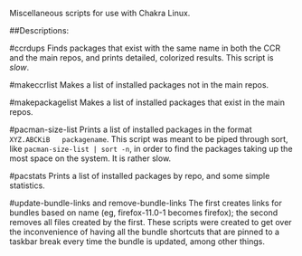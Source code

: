 Miscellaneous scripts for use with Chakra Linux.

##Descriptions:

#ccrdups
Finds packages that exist with the same name in both the CCR and the main repos, and prints detailed, colorized results. This script is *slow*.

#makeccrlist
Makes a list of installed packages not in the main repos.

#makepackagelist
Makes a list of installed packages that exist in the main repos.

#pacman-size-list
Prints a list of installed packages in the format `XYZ.ABCKiB	packagename`. This script was meant to be piped through sort, like `pacman-size-list | sort -n`, in order to find the packages taking up the most space on the system. It is rather slow.

#pacstats
Prints a list of installed packages by repo, and some simple statistics.

#update-bundle-links and remove-bundle-links
The first creates links for bundles based on name (eg, firefox-11.0-1 becomes firefox); the second removes all files created by the first. These scripts were created to get over the inconvenience of having all the bundle shortcuts that are pinned to a taskbar break every time the bundle is updated, among other things.
